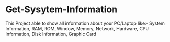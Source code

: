 # Get-Sysytem-Information
This Project able to show all information about your PC/Laptop
like:-
System Information,
RAM,
ROM,
Window,
Memory,
Network,
Hardware,
CPU Information,
Disk Information,
Graphic Card


